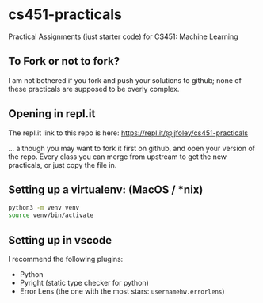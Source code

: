 # cs451-practicals
Practical Assignments (just starter code) for CS451: Machine Learning

## To Fork or not to fork?

I am not bothered if you fork and push your solutions to github; none of these practicals are supposed to be overly complex.

## Opening in repl.it

The repl.it link to this repo is here:
https://repl.it/@jjfoley/cs451-practicals

... although you may want to fork it first on github, and open your version of the repo. Every class you can merge from upstream to get the new practicals, or just copy the file in.

## Setting up a virtualenv: (MacOS / \*nix)

```bash
python3 -m venv venv
source venv/bin/activate
```

## Setting up in vscode

I recommend the following plugins:
  - Python
  - Pyright (static type checker for python)
  - Error Lens (the one with the most stars: ``usernamehw.errorlens``)

